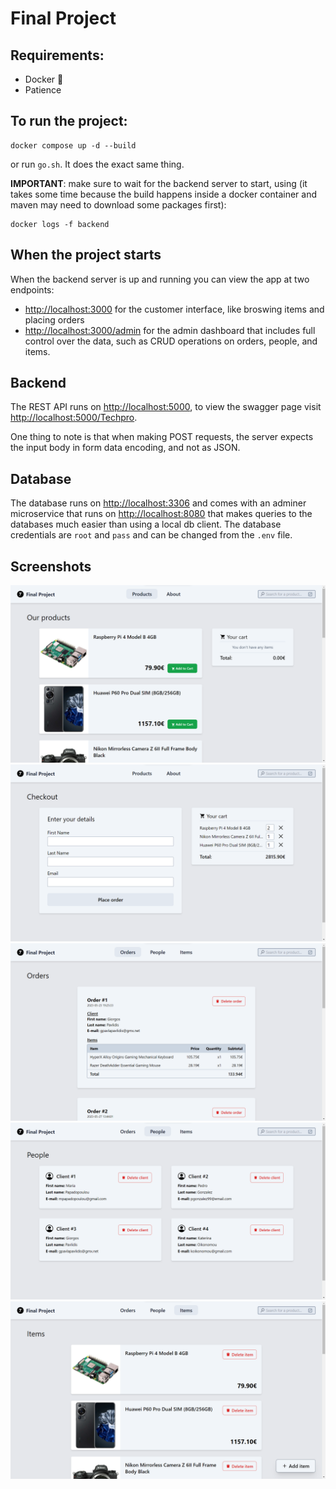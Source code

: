 # Final Project

## Requirements:

- Docker 🐋
- Patience

## To run the project:

```
docker compose up -d --build
```

or run `go.sh`. It does the exact same thing.

**IMPORTANT**: make sure to wait for the backend server to start, using (it takes some time because the build happens inside a docker container and maven may need to download some packages first):
```
docker logs -f backend
```

## When the project starts

When the backend server is up and running you can view the app at two endpoints:
- <http://localhost:3000> for the customer interface, like broswing items and placing orders
- <http://localhost:3000/admin> for the admin dashboard that includes full control over the data, such as CRUD operations on orders, people, and items.

## Backend

The REST API runs on <http://localhost:5000>, to view the swagger page visit <http://localhost:5000/Techpro>.

One thing to note is that when making POST requests, the server expects the input body in form data encoding, and not as JSON.

## Database

The database runs on <http://localhost:3306> and comes with an adminer microservice that runs on <http://localhost:8080> that makes queries to the databases much easier than using a local db client. The database credentials are `root` and `pass` and can be changed from the `.env` file.

## Screenshots

![](images/image1.png)
![](images/image2.png)
![](images/image3.png)
![](images/image4.png)
![](images/image5.png)
